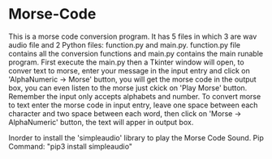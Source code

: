 # Morse-Code

This is a morse code conversion program. It has 5 files in which 3 are wav audio file and 2 Python files: function.py and main.py. function.py file contains all the conversion functions and main.py contains the main runable program.
First execute the main.py then a Tkinter window will open, to conver text to morse, enter your message in the input entry and click on 'AlphaNumeric -> Morse' button, you will get the morse code in the output box, you can even listen to the morse just ckick on 'Play Morse' button. Remember the input only accepts alphabets and number. To convert morse to text enter the morse code in input entry, leave one space between each character and two space between each word, then click on 'Morse -> AlphaNumeric' button, the text will apper in output box.

Inorder to install the 'simpleaudio' library to play the Morse Code Sound. Pip Command: "pip3 install simpleaudio"
